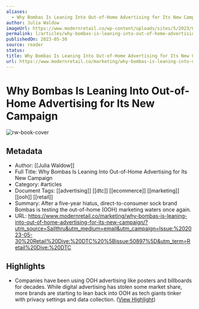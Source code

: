 ```yaml
---
aliases:
  - Why Bombas Is Leaning Into Out-of-Home Advertising for Its New Campaign
author: Julia Waldow
imageUrl: https://www.modernretail.co/wp-content/uploads/sites/5/2023/05/Bombas_New-York_Walls_2023-1.jpg
permalink: l/articles/why-bombas-is-leaning-into-out-of-home-advertising-for-its-new-campaign
publishedOn: 2023-05-30
source: reader
status: 
title: Why Bombas Is Leaning Into Out-of-Home Advertising for Its New Campaign
url: https://www.modernretail.co/marketing/why-bombas-is-leaning-into-out-of-home-advertising-for-its-new-campaign/?utm_source=Sailthru&utm_medium=email&utm_campaign=Issue:%202023-05-30%20Retail%20Dive:%20DTC%20%5Bissue:50897%5D&utm_term=Retail%20Dive:%20DTC
---
```

# Why Bombas Is Leaning Into Out-of-Home Advertising for Its New Campaign

![rw-book-cover](https://www.modernretail.co/wp-content/uploads/sites/5/2023/05/Bombas_New-York_Walls_2023-1.jpg)

## Metadata

- Author: [[Julia Waldow]]
- Full Title: Why Bombas Is Leaning Into Out-of-Home Advertising for Its New Campaign
- Category: #articles
- Document Tags: [[advertising]] [[dtc]] [[ecommerce]] [[marketing]] [[ooh]] [[retail]]
- Summary: After a five-year hiatus, direct-to-consumer sock brand Bombas is testing the out-of-home (OOH) marketing waters once again.
- URL: https://www.modernretail.co/marketing/why-bombas-is-leaning-into-out-of-home-advertising-for-its-new-campaign/?utm_source=Sailthru&utm_medium=email&utm_campaign=Issue:%202023-05-30%20Retail%20Dive:%20DTC%20%5Bissue:50897%5D&utm_term=Retail%20Dive:%20DTC

## Highlights

- Companies have been using OOH advertising like posters and billboards for decades. While digital advertising has stolen some market share, more brands are starting to lean back into OOH as tech giants tinker with privacy settings and data collection. ([View Highlight](https://read.readwise.io/read/01h3vgrajwgff1k9hs03vmws90))
